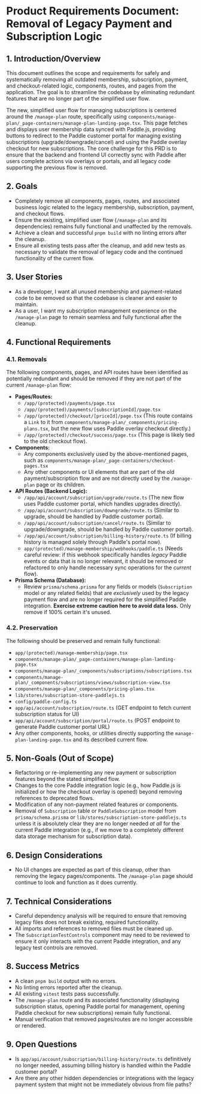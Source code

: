 # Product Requirements Document: Removal of Legacy Payment and Subscription Logic

## 1. Introduction/Overview

This document outlines the scope and requirements for safely and systematically removing all outdated membership, subscription, payment, and checkout-related logic, components, routes, and pages from the application. The goal is to streamline the codebase by eliminating redundant features that are no longer part of the simplified user flow.

The new, simplified user flow for managing subscriptions is centered around the `/manage-plan` route, specifically using `components/manage-plan/_page-containers/manage-plan-landing-page.tsx`. This page fetches and displays user membership data synced with Paddle.js, providing buttons to redirect to the Paddle customer portal for managing existing subscriptions (upgrade/downgrade/cancel) and using the Paddle overlay checkout for new subscriptions. The core challenge for this PRD is to ensure that the backend and frontend UI correctly sync with Paddle after users complete actions via overlays or portals, and all legacy code supporting the previous flow is removed.

## 2. Goals

*   Completely remove all components, pages, routes, and associated business logic related to the legacy membership, subscription, payment, and checkout flows.
*   Ensure the existing, simplified user flow (`/manage-plan` and its dependencies) remains fully functional and unaffected by the removals.
*   Achieve a clean and successful `pnpm build` with no linting errors after the cleanup.
*   Ensure all existing tests pass after the cleanup, and add new tests as necessary to validate the removal of legacy code and the continued functionality of the current flow.

## 3. User Stories

*   As a developer, I want all unused membership and payment-related code to be removed so that the codebase is cleaner and easier to maintain.
*   As a user, I want my subscription management experience on the `/manage-plan` page to remain seamless and fully functional after the cleanup.

## 4. Functional Requirements

### 4.1. Removals

The following components, pages, and API routes have been identified as potentially redundant and should be removed if they are not part of the current `/manage-plan` flow:

*   **Pages/Routes:**
    *   `/app/(protected)/payments/page.tsx`
    *   `/app/(protected)/payments/[subscriptionId]/page.tsx`
    *   `/app/(protected)/checkout/[priceId]/page.tsx` (This route contains a `Link` to it from `components/manage-plan/_components/pricing-plans.tsx`, but the new flow uses Paddle overlay checkout directly.)
    *   `/app/(protected)/checkout/success/page.tsx` (This page is likely tied to the old checkout flow).
*   **Components:**
    *   Any components exclusively used by the above-mentioned pages, such as `components/manage-plan/_page-containers/checkout-pages.tsx`
    *   Any other components or UI elements that are part of the old payment/subscription flow and are not directly used by the `/manage-plan` page or its children.
*   **API Routes (Backend Logic):**
    *   `/app/api/account/subscription/upgrade/route.ts` (The new flow uses Paddle customer portal, which handles upgrades directly).
    *   `/app/api/account/subscription/downgrade/route.ts` (Similar to upgrade, should be handled by Paddle customer portal).
    *   `/app/api/account/subscription/cancel/route.ts` (Similar to upgrade/downgrade, should be handled by Paddle customer portal).
    *   `/app/api/account/subscription/billing-history/route.ts` (If billing history is managed solely through Paddle's portal now).
    *   `app/(protected)/manage-membership/webhooks/paddle.ts` (Needs careful review: if this webhook specifically handles *legacy* Paddle events or data that is no longer relevant, it should be removed or refactored to only handle necessary sync operations for the *current* flow).
*   **Prisma Schema (Database):**
    *   Review `prisma/schema.prisma` for any fields or models (`Subscription` model or any related fields) that are *exclusively* used by the legacy payment flow and are no longer required for the simplified Paddle integration. **Exercise extreme caution here to avoid data loss.** Only remove if 100% certain it's unused.

### 4.2. Preservation

The following should be preserved and remain fully functional:

*   `app/(protected)/manage-membership/page.tsx`
*   `components/manage-plan/_page-containers/manage-plan-landing-page.tsx`
*   `components/manage-plan/_components/subscriptions/subscriptions.tsx`
*   `components/manage-plan/_components/subscriptions/views/subscription-view.tsx`
*   `components/manage-plan/_components/pricing-plans.tsx`
*   `lib/stores/subscription-store-paddlejs.ts`
*   `config/paddle-config.ts`
*   `app/api/account/subscription/route.ts` (GET endpoint to fetch current subscription status for UI)
*   `app/api/account/subscription/portal/route.ts` (POST endpoint to generate Paddle customer portal URL)
*   Any other components, hooks, or utilities directly supporting the `manage-plan-landing-page.tsx` and its described current flow.

## 5. Non-Goals (Out of Scope)

*   Refactoring or re-implementing any new payment or subscription features beyond the stated simplified flow.
*   Changes to the core Paddle integration logic (e.g., how Paddle.js is initialized or how the checkout overlay is opened) beyond removing references to deprecated flows.
*   Modification of any non-payment related features or components.
*   Removal of `Subscription` table or `PaddleSubscription` model from `prisma/schema.prisma` or `lib/stores/subscription-store-paddlejs.ts` unless it is absolutely clear they are no longer needed *at all* for the current Paddle integration (e.g., if we move to a completely different data storage mechanism for subscription data).

## 6. Design Considerations

*   No UI changes are expected as part of this cleanup, other than removing the legacy pages/components. The `/manage-plan` page should continue to look and function as it does currently.

## 7. Technical Considerations

*   Careful dependency analysis will be required to ensure that removing legacy files does not break existing, required functionality.
*   All imports and references to removed files must be cleaned up.
*   The `SubscriptionTestControls` component may need to be reviewed to ensure it only interacts with the current Paddle integration, and any legacy test controls are removed.

## 8. Success Metrics

*   A clean `pnpm build` output with no errors.
*   No linting errors reported after the cleanup.
*   All existing `vitest` tests pass successfully.
*   The `/manage-plan` route and its associated functionality (displaying subscription status, opening Paddle portal for management, opening Paddle checkout for new subscriptions) remain fully functional.
*   Manual verification that removed pages/routes are no longer accessible or rendered.

## 9. Open Questions

*   Is `app/api/account/subscription/billing-history/route.ts` definitively no longer needed, assuming billing history is handled within the Paddle customer portal?
*   Are there any other hidden dependencies or integrations with the legacy payment system that might not be immediately obvious from file paths?
